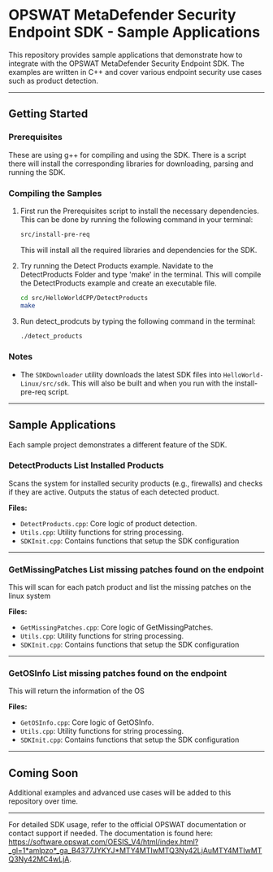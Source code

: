 # OPSWAT MetaDefender Security Endpoint SDK - Sample Applications

This repository provides sample applications that demonstrate how to integrate with the OPSWAT MetaDefender Security Endpoint SDK. The examples are written in C++ and cover various endpoint security use cases such as product detection.

---

## Getting Started

### Prerequisites
These are using g++ for compiling and using the SDK.  There is a script there will install the corresponding libraries for downloading, parsing and running the SDK.

### Compiling the Samples
1. First run the Prerequisites script to install the necessary dependencies. This can be done by running the following command in your terminal:
   ```bash
   src/install-pre-req
   ```
   This will install all the required libraries and dependencies for the SDK.

2. Try running the Detect Products example.  Navidate to the DetectProducts Folder and type 'make' in the terminal. This will compile the DetectProducts example and create an executable file.

   ```bash
   cd src/HelloWorldCPP/DetectProducts
   make
   ```

3. Run detect_prodcuts by typing the following command in the terminal:
   ```bash
   ./detect_products
   ```

### Notes
- The `SDKDownloader` utility downloads the latest SDK files into `HelloWorld-Linux/src/sdk`.  This will also be built and when you run with the install-pre-req script.
---

## Sample Applications
Each sample project demonstrates a different feature of the SDK.

### DetectProducts List Installed Products
Scans the system for installed security products (e.g., firewalls) and checks if they are active. Outputs the status of each detected product.

**Files:**
- `DetectProducts.cpp`: Core logic of product detection.
- `Utils.cpp`: Utility functions for string processing.
- `SDKInit.cpp`: Contains functions that setup the SDK configuration

---

### GetMissingPatches List missing patches found on the endpoint
This will scan for each patch product and list the missing patches on the linux system

**Files:**
- `GetMissingPatches.cpp`: Core logic of GetMissingPatches.
- `Utils.cpp`: Utility functions for string processing.
- `SDKInit.cpp`: Contains functions that setup the SDK configuration

---

### GetOSInfo List missing patches found on the endpoint
This will return the information of the OS

**Files:**
- `GetOSInfo.cpp`: Core logic of GetOSInfo.
- `Utils.cpp`: Utility functions for string processing.
- `SDKInit.cpp`: Contains functions that setup the SDK configuration

---


## Coming Soon
Additional examples and advanced use cases will be added to this repository over time.

---

For detailed SDK usage, refer to the official OPSWAT documentation or contact support if needed.  The documentation is found here: https://software.opswat.com/OESIS_V4/html/index.html?_gl=1*amlpzo*_ga_B4377JYKYJ*MTY4MTIwMTQ3Ny42LjAuMTY4MTIwMTQ3Ny42MC4wLjA.
